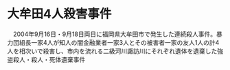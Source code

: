 # 大牟田4人殺害事件
　2004年9月16日・9月18日両日に福岡県大牟田市で発生した連続殺人事件。暴力団組長一家4人が知人の闇金融業者一家3人とその被害者一家の友人1人の計4人を相次いで殺害し、市内を流れる二級河川諏訪川にそれぞれ遺体を遺棄した強盗殺人・殺人・死体遺棄事件
